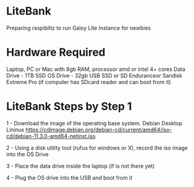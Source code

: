 # LiteBank
Preparing raspiblitz to run Galoy Lite Instance for newbies

# Hardware Required
Laptop, PC or Mac with 8gb RAM, processor amd or intel 4+ cores
Data Drive - 1TB  SSD 
OS Drive - 32gb USB SSD or SD Enduranceor Sandisk Extreme Pro (if computer has SDcard reader and can boot from it)

# LiteBank Steps by Step 1
1 - Download the image of the operating base system. Debian Desktop Lininux
https://cdimage.debian.org/debian-cd/current/amd64/iso-cd/debian-11.3.0-amd64-netinst.iso

2 - Using a disk utility tool (rufus for windows or X), record the iso image into the OS Drive

3 - Place the data drive inside the laptop (if is not there yet)

4 - Plug the OS drive into the USB and boot from it




